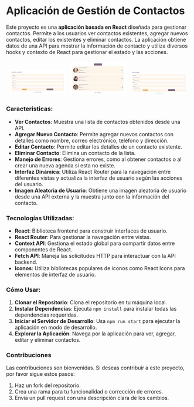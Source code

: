 # Aplicación de Gestión de Contactos

Este proyecto es una **aplicación basada en React** diseñada para gestionar contactos. Permite a los usuarios ver contactos existentes, agregar nuevos contactos, editar los existentes y eliminar contactos. La aplicación obtiene datos de una API para mostrar la información de contacto y utiliza diversos hooks y contexto de React para gestionar el estado y las acciones.

<div style="text-align: center;">
  <img src="src/img/imagenFormulario.png" alt="Vista del formulario" style="width: 30%; margin: 5px;"/>
  <img src="src/img/listadoContactos.png" alt="Vista de los contactos" style="width: 30%; margin: 5px;"/>
  <img src="src/img/vistaEditar.png" alt="Vista de Edición de Contacto" style="width: 30%; margin: 5px;"/>
</div>

### Características:
* **Ver Contactos**: Muestra una lista de contactos obtenidos desde una API.
* **Agregar Nuevo Contacto**: Permite agregar nuevos contactos con detalles como nombre, correo electrónico, teléfono y dirección.
* **Editar Contacto**: Permite editar los detalles de un contacto existente.
* **Eliminar Contacto**: Elimina un contacto de la lista.
* **Manejo de Errores**: Gestiona errores, como al obtener contactos o al crear una nueva agenda si esta no existe.
* **Interfaz Dinámica**: Utiliza React Router para la navegación entre diferentes vistas y actualiza la interfaz de usuario según las acciones del usuario.
* **Imagen Aleatoria de Usuario**: Obtiene una imagen aleatoria de usuario desde una API externa y la muestra junto con la información del contacto.

### Tecnologías Utilizadas:
* **React**: Biblioteca frontend para construir interfaces de usuario.
* **React Router**: Para gestionar la navegación entre vistas.
* **Context API**: Gestiona el estado global para compartir datos entre componentes de React.
* **Fetch API**: Maneja las solicitudes HTTP para interactuar con la API backend.
* **Iconos**: Utiliza bibliotecas populares de iconos como React Icons para elementos de interfaz de usuario.

### Cómo Usar:
1. **Clonar el Repositorio**: Clona el repositorio en tu máquina local.
2. **Instalar Dependencias**: Ejecuta `npm install` para instalar todas las dependencias requeridas.
3. **Iniciar el Servidor de Desarrollo**: Usa `npm run start` para ejecutar la aplicación en modo de desarrollo.
4. **Explorar la Aplicación**: Navega por la aplicación para ver, agregar, editar y eliminar contactos.

### Contribuciones
Las contribuciones son bienvenidas. Si deseas contribuir a este proyecto, por favor sigue estos pasos:
1. Haz un fork del repositorio.
2. Crea una rama para tu funcionalidad o corrección de errores.
3. Envía un pull request con una descripción clara de los cambios.
